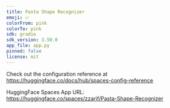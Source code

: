 ```yaml
---
title: Pasta Shape Recognizer
emoji: 📈
colorFrom: pink
colorTo: pink
sdk: gradio
sdk_version: 3.50.0
app_file: app.py
pinned: false
license: mit
---
```


Check out the configuration reference at https://huggingface.co/docs/hub/spaces-config-reference

HuggingFace Spaces App URL: https://huggingface.co/spaces/zzarif/Pasta-Shape-Recognizer